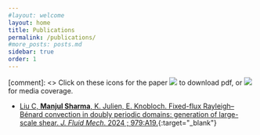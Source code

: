 ```yaml
---
#layout: welcome
layout: home
title: Publications
permalink: /publications/
#more_posts: posts.md
sidebar: true
order: 1
---
```


[comment]: <> Click on these icons for the paper <img src="images/file-cloud-download.png"> to download pdf, or <img src="images/media.png"> for media coverage.

* [Liu C, **Manjul Sharma**, K. Julien, E. Knobloch. Fixed-flux Rayleigh–Bénard convection in doubly periodic domains: generation of large-scale shear. *J. Fluid Mech*. 2024 ; 979:A19.](https://doi.org/10.1017/jfm.2023.1057){:target="_blank"}
